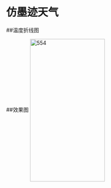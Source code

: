 # 仿墨迹天气
##温度折线图

##效果图
<img src="https://github.com/zx391324751/MoJiDemo/blob/master/pic/demo.gif" width = "200" height = "380" alt="554" align=center />


